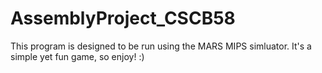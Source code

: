 # AssemblyProject_CSCB58
This program is designed to be run using the MARS MIPS simluator. It's a simple yet fun game, so enjoy! :)
